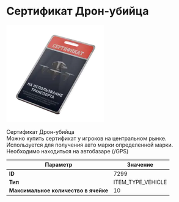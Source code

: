 # Сертификат Дрон-убийца

![Item Image](../img/7299.webp?raw=true)

Сертификат Дрон-убийца<br>Можно купить сертификат у игроков на центральном рынке.<br>Используется для получения авто марки определенной марки.<br>Необходимо находиться на автобазаре (/GPS)


| Параметр | Значение |
|----------|----------|
| **ID** | 7299 |
| **Тип** | ITEM_TYPE_VEHICLE |
| **Максимальное количество в ячейке** | 10 |


